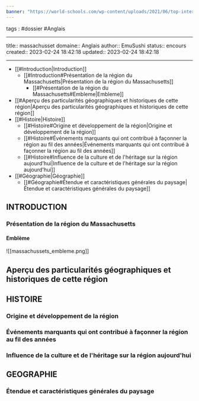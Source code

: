 ```yaml
---
banner: "https://world-schools.com/wp-content/uploads/2021/06/top-international-schools-massachusetts.jpg"
---
```


tags : #dossier  #Anglais 

---

title:: massachusset
domaine:: Anglais
author:: EmuSushi
status:: encours
created:: 2023-02-24 18:42:18
updated:: 2023-02-24 18:42:18


---

- [[#Introduction|Introduction]]
	- [[#Introduction#Présentation de la région du Massachusetts|Présentation de la région du Massachusetts]]
		- [[#Présentation de la région du Massachusetts#Embleme|Embleme]]
- [[#Aperçu des particularités géographiques et historiques de cette région|Aperçu des particularités géographiques et historiques de cette région]]
- [[#Histoire|Histoire]]
	- [[#Histoire#Origine et développement de la région|Origine et développement de la région]]
	- [[#Histoire#Événements marquants qui ont contribué à façonner la région au fil des années|Événements marquants qui ont contribué à façonner la région au fil des années]]
	- [[#Histoire#Influence de la culture et de l'héritage sur la région aujourd'hui|Influence de la culture et de l'héritage sur la région aujourd'hui]]
- [[#Géographie|Géographie]]
	- [[#Géographie#Étendue et caractéristiques générales du paysage|Étendue et caractéristiques générales du paysage]]



## INTRODUCTION
### Présentation de la région du Massachusetts 

#### Emblème 
![[massachussets_embleme.png]]


## Aperçu des particularités géographiques et historiques de cette région



## HISTOIRE
### Origine et développement de la région 

### Événements marquants qui ont contribué à façonner la région au fil des années 

### Influence de la culture et de l'héritage sur la région aujourd'hui 



## GEOGRAPHIE
### Étendue et caractéristiques générales du paysage 




